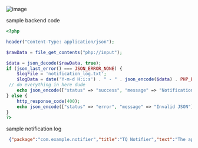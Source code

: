 ![image](https://github.com/user-attachments/assets/7009b886-9e7d-432b-80ec-8f67b9733b21)

sample backend code
```php
<?php

header("Content-Type: application/json");

$rawData = file_get_contents("php://input");

$data = json_decode($rawData, true);
if (json_last_error() === JSON_ERROR_NONE) {
    $logFile = 'notification_log.txt';
    $logData = date('Y-m-d H:i:s') . " - " . json_encode($data) . PHP_EOL;
 // do everything in here dude
    echo json_encode(["status" => "success", "message" => "Notification received"]);
} else {
    http_response_code(400);
    echo json_encode(["status" => "error", "message" => "Invalid JSON"]);
}
?>

```

sample notification log
```json
 {"package":"com.example.notifier","title":"TQ Notifier","text":"The app is running in the background."}
```
